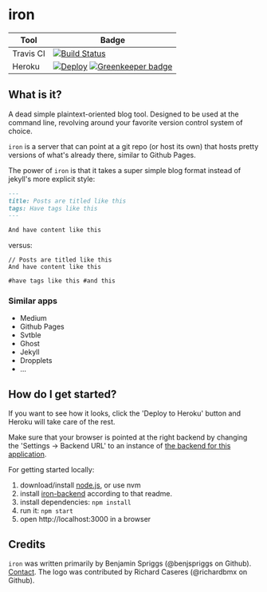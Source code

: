 # iron

| Tool      | Badge                                                                                                               |
| --------- | ------------------------------------------------------------------------------------------------------------------- |
| Travis CI | [![Build Status](https://travis-ci.com/benjspriggs/iron.svg?branch=master)](https://travis-ci.com/benjspriggs/iron) |
| Heroku    | [![Deploy](https://www.herokucdn.com/deploy/button.png)](https://heroku.com/deploy) [![Greenkeeper badge](https://badges.greenkeeper.io/benjspriggs/iron.svg)](https://greenkeeper.io/)                                 |

## What is it?

A dead simple plaintext-oriented blog tool. Designed to be used at the command line, revolving around your favorite version control system of choice.

`iron` is a server that can point at a git repo (or host its own) that hosts pretty versions of what's already there, similar to Github Pages.

The power of `iron` is that it takes a super simple blog format instead of jekyll's more explicit style:

```md
---
title: Posts are titled like this
tags: Have tags like this
---

And have content like this
```

versus:

```
// Posts are titled like this
And have content like this

#have tags like this #and this
```

### Similar apps

- Medium
- Github Pages
- Svtble
- Ghost
- Jekyll
- Dropplets
- ...

## How do I get started?

If you want to see how it looks, click the 'Deploy to Heroku' button and Heroku will take care of the rest.

Make sure that your browser is pointed at the right backend by changing the 'Settings -> Backend URL' to an instance of [the backend for this application](https://github.com/benjspriggs/iron-backend).

For getting started locally:

1.  download/install [node.js](http://nodejs.org/), or use nvm
1.  install [iron-backend](https://github.com/benjspriggs/iron-backend) according to that readme.
1.  install dependencies: `npm install`
1.  run it: `npm start`
1.  open http://localhost:3000 in a browser

## Credits

`iron` was written primarily by Benjamin Spriggs (@benjspriggs on Github). [Contact](mailto:ben@sprico.com).
The logo was contributed by Richard Caseres (@richardbmx on Github).
